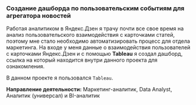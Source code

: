 ### Создание дашборда по пользовательским событиям для агрегатора новостей

Работая аналитиком в Яндекс.Дзен я трачу почти все свое время на анализ пользовательского взаимодействия с карточками статей, поэтому мне стало необходимо автоматизировать процесс для отдела маркетинга. На входе у меня данные о взаимодействия пользователей с карточками Яндекс.Дзен и с помощью **Tableau** я создал дашборд, ссылка на который находится внутри данного проекта для ознакомления.

В данном проекте я пользовался `Tableau`.

**Направление деятельности:** Маркетинг-аналитик, Data Analyst, Аналитик (универсал) и BI-аналитик
